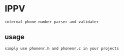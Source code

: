 IPPV
======================================================
	internal phone-number parser and validater

usage
-------------------------------------------------------
	simply use phonenr.h and phonenr.c in your projects
